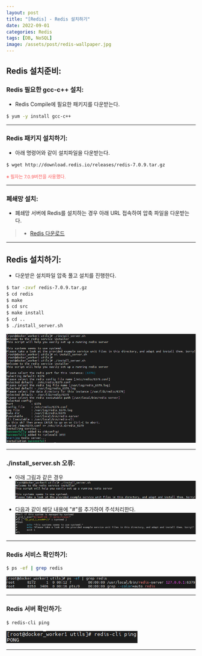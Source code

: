 ```yaml
---
layout: post
title: "[Redis] - Redis 설치하기"
date: 2022-09-01
categories: Redis
tags: [DB, NoSQL]
image: /assets/post/redis-wallpaper.jpg
---
```


## Redis 설치준비:
### Redis 필요한 gcc-c++ 설치:
- Redis Compile에 필요한 패키지를 다운받는다.
```bash
$ yum -y install gcc-c++
```

* * *

### Redis 패키지 설치하기:
- 아래 명령어와 같이 설치파일을 다운받는다.
```bash
$ wget http://download.redis.io/releases/redis-7.0.9.tar.gz
```
<span style="color:#FA5858; font-size:12px">※ 필자는 7.0.9버전을 사용했다.</span>

* * *

### 폐쇄망 설치:
- 폐쇄망 서버에 Redis를 설치하는 경우 아래 URL 접속하여 압축 파일을 다운받는다.
> * [Redis 다운로드](http://download.redis.io/releases/ "Redis 다운로드")

* * *

## Redis 설치하기:
- 다운받은 설치파일 압축 풀고 설치를 진행한다.
```bash
$ tar -zxvf redis-7.0.9.tar.gz
$ cd redis
$ make
$ cd src
$ make install
$ cd ..
$ ./install_server.sh
```
[![./install_server.sh 실행화면](/assets/images/Redis/Redis%20install_server.sh%20%EC%8B%A4%ED%96%89%ED%99%94%EB%A9%B4.PNG)](/assets/images/Redis/Redis%20install_server.sh%20%EC%8B%A4%ED%96%89%ED%99%94%EB%A9%B4.PNG)

* * *

### ./install_server.sh 오류:
- 아래 그림과 같은 경우
[![./install_server.sh 오류](/assets/images/Redis/Redis%20install_server.sh%20%EC%98%A4%EB%A5%98.PNG)](/assets/images/Redis/Redis%20install_server.sh%20%EC%98%A4%EB%A5%98.PNG)

- 다음과 같이 해당 내용에 "#"를 추가하여 주석처리한다.
[![./install_server.sh 오류 조치방법](/assets/images/Redis/Redis%20install_server.sh%20%EC%98%A4%EB%A5%98%20%EC%A1%B0%EC%B9%98%EB%B0%A9%EB%B2%95.PNG)](/assets/images/Redis/Redis%20install_server.sh%20%EC%98%A4%EB%A5%98%20%EC%A1%B0%EC%B9%98%EB%B0%A9%EB%B2%95.PNG)

* * *

### Redis 서비스 확인하기:
```bash
$ ps -ef | grep redis
```
[![텍스트](/assets/images/Redis/Redis%20%EC%8B%A4%ED%96%89%20%ED%99%95%EC%9D%B8.PNG)](/assets/images/Redis/Redis%20%EC%8B%A4%ED%96%89%20%ED%99%95%EC%9D%B8.PNG)

* * *

### Redis 서버 확인하기:
```bash
$ redis-cli ping
```
[![텍스트](/assets/images/Redis/Redis%20%EC%84%9C%EB%B2%84%20%ED%99%95%EC%9D%B8.PNG)](/assets/images/Redis/Redis%20%EC%84%9C%EB%B2%84%20%ED%99%95%EC%9D%B8.PNG)

* * *